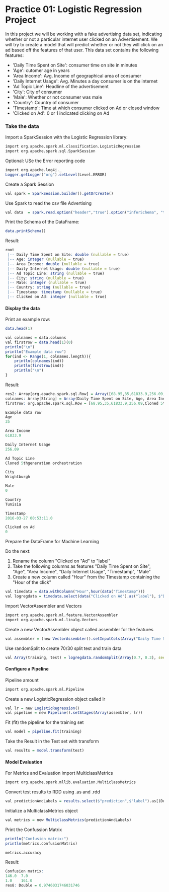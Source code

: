 # Practice 01: Logistic Regression Project

In this project we will be working with a fake advertising data set, indicating whether or not a particular internet user clicked on an Advertisement. We will try to create a model that will predict whether or not they will click on an ad based off the features of that user.
This data set contains the following features:

- 'Daily Time Spent on Site': consumer time on site in minutes
- 'Age': cutomer age in years
- 'Area Income': Avg. Income of geographical area of ​​consumer
- 'Daily Internet Usage': Avg. Minutes a day consumer is on the internet
- 'Ad Topic Line': Headline of the advertisement
- 'City': City of consumer
- 'Male': Whether or not consumer was male
- 'Country': Country of consumer
- 'Timestamp': Time at which consumer clicked on Ad or closed window
- 'Clicked on Ad': 0 or 1 indicated clicking on Ad

### Take the data

Import a SparkSession with the Logistic Regression library:

```r
import org.apache.spark.ml.classification.LogisticRegression
import org.apache.spark.sql.SparkSession
```

Optional: USe the Error reporting code

```r
import org.apache.log4j._
Logger.getLogger("org").setLevel(Level.ERROR)
```

Create a Spark Session

```r
val spark = SparkSession.builder().getOrCreate()
```

Use Spark to read the csv file Advertising

```r
val data  = spark.read.option("header","true").option("inferSchema", "true").format("csv").load("advertising.csv")
```

Print the Schema of the DataFrame:

```r
data.printSchema()
```

Result:

```r
root
 |-- Daily Time Spent on Site: double (nullable = true)
 |-- Age: integer (nullable = true)
 |-- Area Income: double (nullable = true)
 |-- Daily Internet Usage: double (nullable = true)
 |-- Ad Topic Line: string (nullable = true)
 |-- City: string (nullable = true)
 |-- Male: integer (nullable = true)
 |-- Country: string (nullable = true)
 |-- Timestamp: timestamp (nullable = true)
 |-- Clicked on Ad: integer (nullable = true)
```

#### Display the data

Print an example row:

```r
data.head(1)

val colnames = data.columns
val firstrow = data.head(1)(0)
println("\n")
println("Example data row")
for(ind <- Range(1, colnames.length)){
    println(colnames(ind))
    println(firstrow(ind))
    println("\n")
}
```

Result:

```r
res2: Array[org.apache.spark.sql.Row] = Array([68.95,35,61833.9,256.09,Cloned 5thgeneration orchestration,Wrightburgh,0,Tunisia,2016-03-27 00:53:11.0,0])
colnames: Array[String] = Array(Daily Time Spent on Site, Age, Area Income, Daily Internet Usage, Ad Topic Line, City, Male, Country, Timestamp, Clicked on Ad)
firstrow: org.apache.spark.sql.Row = [68.95,35,61833.9,256.09,Cloned 5thgeneration orchestration,Wrightburgh,0,Tunisia,2016-03-27 00:53:11.0,0]

Example data row
Age
35

Area Income
61833.9

Daily Internet Usage
256.09

Ad Topic Line
Cloned 5thgeneration orchestration

City
Wrightburgh

Male
0

Country
Tunisia

Timestamp
2016-03-27 00:53:11.0

Clicked on Ad
0
```

Prepare the DataFrame for Machine Learning

Do the next:

1. Rename the column "Clicked on "Ad" to "label"
2. Take the following columns as features "Daily Time Spent on Site", "Age", "Area Income", "Daily Internet Usage", "Timestamp", "Male"
3. Create a new column called "Hour" from the Timestamp containing the "Hour of the click"

```r
val timedata = data.withColumn("Hour",hour(data("Timestamp")))
val logregdata = timedata.select(data("Clicked on Ad").as("label"), $"Daily Time Spent on Site", $"Age", $"Area Income", $"Daily Internet Usage", $"Hour", $"Male")
```

Import VectorAssembler and Vectors

```r
import org.apache.spark.ml.feature.VectorAssembler
import org.apache.spark.ml.linalg.Vectors
```

Create a new VectorAssembler object called assembler for the features

```r
val assembler = (new VectorAssembler().setInputCols(Array("Daily Time Spent on Site", "Age","Area Income","Daily Internet Usage","Hour","Male")).setOutputCol("features"))
```

Use randomSplit to create 70/30 split test and train data

```r
val Array(training, test) = logregdata.randomSplit(Array(0.7, 0.3), seed = 12345)
```

#### Configure a Pipeline

Pipeline amount

```r
import org.apache.spark.ml.Pipeline
```

Create a new LogisticRegression object called lr

```r
val lr = new LogisticRegression()
val pipeline = new Pipeline().setStages(Array(assembler, lr))
```

Fit (fit) the pipeline for the training set

```r
val model = pipeline.fit(training)
```

Take the Result in the Test set with transform

```r
val results = model.transform(test)
```

#### Model Evaluation

For Metrics and Evaluation import MulticlassMetrics

```r
import org.apache.spark.mllib.evaluation.MulticlassMetrics
```

Convert test results to RDD using .as and .rdd

```r
val predictionAndLabels = results.select($"prediction",$"label").as[(Double, Double)].rdd
```

Initialize a MulticlassMetrics object

```r
val metrics = new MulticlassMetrics(predictionAndLabels)
```

Print the Confussion Matrix

```r
println("Confusion matrix:")
println(metrics.confusionMatrix)

metrics.accuracy
```

Result:

```r
Confusion matrix:
146.0  7.0
1.0    161.0
res8: Double = 0.9746031746031746
```
